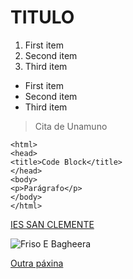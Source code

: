 TITULO
======


1. First item
2. Second item
3. Third item


- First item
- Second item
- Third item


>Cita de Unamuno

	<html>
	<head>
	<title>Code Block</title>
	</head>
	<body>
	<p>Parágrafo</p>
	</body>
	</html>


[IES SAN CLEMENTE](https://www.iessanclemente.net/)

![Friso E Bagheera](/imaxes/gatetes.jpg "Imaxe Gatetes")


[Outra páxina](/referencias.md)
